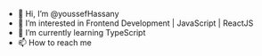 - 👋 Hi, I’m @youssefHassany
- 👀 I’m interested in Frontend Development | JavaScript | ReactJS
- 🌱 I’m currently learning TypeScript
- 📫 How to reach me <a href="https://twitter.com/ywsf_hassany" src="https://cdn.sanity.io/images/kts928pd/production/8f4940ab2b110be46a20fe7efd88e9826c801ce7-3840x2160.png"></a>

<!---
youssefHassany/youssefHassany is a ✨ special ✨ repository because its `README.md` (this file) appears on your GitHub profile.
You can click the Preview link to take a look at your changes.
--->
